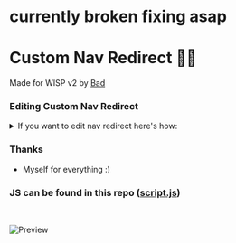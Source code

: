 # currently broken fixing asap

# Custom Nav Redirect 🔗👀

Made for WISP v2 by [Bad](https://bad.is-having.fun)

### Editing Custom Nav Redirect
<details>
<summary>If you want to edit nav redirect here's how:</summary>

![Edit](https://user-images.githubusercontent.com/87938689/215142047-93735ea6-8bd0-430d-ba7b-dd9c6e276d0c.png)

</details>


### Thanks 
+ Myself for everything :)


### JS can be found in this repo ([script.js](script.js))

<br />

![Preview](https://user-images.githubusercontent.com/87938689/215141435-18a2518f-b437-411c-90b9-f1c54dad798c.png)
